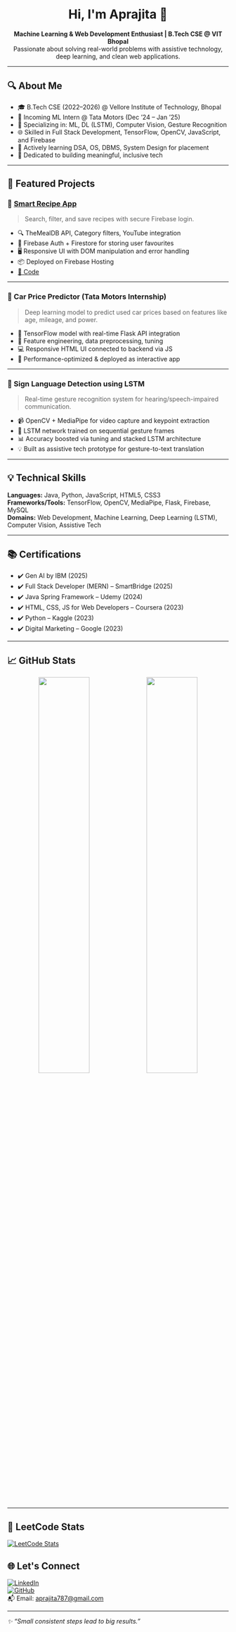 <h1 align="center">Hi, I'm Aprajita 👋</h1>

<p align="center">
  <b>Machine Learning & Web Development Enthusiast | B.Tech CSE @ VIT Bhopal</b><br>
  Passionate about solving real-world problems with assistive technology, deep learning, and clean web applications.
</p>

---

## 🔍 About Me

- 🎓 B.Tech CSE (2022–2026) @ Vellore Institute of Technology, Bhopal  
- 💼 Incoming ML Intern @ Tata Motors (Dec ’24 – Jan ’25)  
- 🤖 Specializing in: ML, DL (LSTM), Computer Vision, Gesture Recognition  
- 🌐 Skilled in Full Stack Development, TensorFlow, OpenCV, JavaScript, and Firebase  
- 🧠 Actively learning DSA, OS, DBMS, System Design for placement  
- 🌱 Dedicated to building meaningful, inclusive tech

---

## 🚀 Featured Projects

### 🔹 [Smart Recipe App](https://smartrecipeapp-62d85.web.app)  
> Search, filter, and save recipes with secure Firebase login.

- 🔍 TheMealDB API, Category filters, YouTube integration  
- 🔐 Firebase Auth + Firestore for storing user favourites  
- 🖥️ Responsive UI with DOM manipulation and error handling  
- 📦 Deployed on Firebase Hosting  
- [🔗 Code](https://github.com/Aprajita199/smart-recipe-explorer)

---

### 🔹 Car Price Predictor (Tata Motors Internship)  
> Deep learning model to predict used car prices based on features like age, mileage, and power.

- 🧠 TensorFlow model with real-time Flask API integration  
- 🔧 Feature engineering, data preprocessing, tuning  
- 💻 Responsive HTML UI connected to backend via JS  
- 🧪 Performance-optimized & deployed as interactive app

---

### 🔹 Sign Language Detection using LSTM  
> Real-time gesture recognition system for hearing/speech-impaired communication.

- 📹 OpenCV + MediaPipe for video capture and keypoint extraction  
- 🧠 LSTM network trained on sequential gesture frames  
- 📊 Accuracy boosted via tuning and stacked LSTM architecture  
- 💡 Built as assistive tech prototype for gesture-to-text translation

---

## 💡 Technical Skills

**Languages:** Java, Python, JavaScript, HTML5, CSS3  
**Frameworks/Tools:** TensorFlow, OpenCV, MediaPipe, Flask, Firebase, MySQL  
**Domains:** Web Development, Machine Learning, Deep Learning (LSTM), Computer Vision, Assistive Tech  

---

## 📚 Certifications

- ✔️ Gen AI by IBM (2025)  
- ✔️ Full Stack Developer (MERN) – SmartBridge (2025)  
- ✔️ Java Spring Framework – Udemy (2024)  
- ✔️ HTML, CSS, JS for Web Developers – Coursera (2023)  
- ✔️ Python – Kaggle (2023)  
- ✔️ Digital Marketing – Google (2023)  

---

## 📈 GitHub Stats

<p align="center">
  <img width="48%" src="https://github-readme-stats.vercel.app/api?username=Aprajita199&show_icons=true&theme=tokyonight" />
  <img width="48%" src="https://github-readme-streak-stats.herokuapp.com/?user=Aprajita199&theme=tokyonight"/>
</p>

---
## 🧠 LeetCode Stats

[![LeetCode Stats](https://leetcard.jacoblin.cool/Aprajita1909?ext=contest)](https://leetcode.com/Aprajita1909)


## 🌐 Let's Connect

[![LinkedIn](https://img.shields.io/badge/-LinkedIn-0A66C2?style=flat&logo=linkedin&logoColor=white)](https://www.linkedin.com/in/aprajita-717299238/)  
[![GitHub](https://img.shields.io/badge/-GitHub-181717?style=flat&logo=github&logoColor=white)](https://github.com/Aprajita199)  
📬 Email: [aprajita787@gmail.com](mailto:aprajita787@gmail.com)

---

_✨ “Small consistent steps lead to big results.”_

